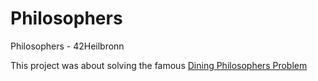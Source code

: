 # Philosophers
Philosophers - 42Heilbronn

This project was about solving the famous [Dining Philosophers Problem]



[Dining Philosophers Problem]: https://en.wikipedia.org/wiki/Dining_philosophers_problem
